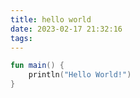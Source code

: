 ```yaml
---
title: hello world
date: 2023-02-17 21:32:16
tags:
---
```

```kotlin
fun main() {
	println("Hello World!")
}
```